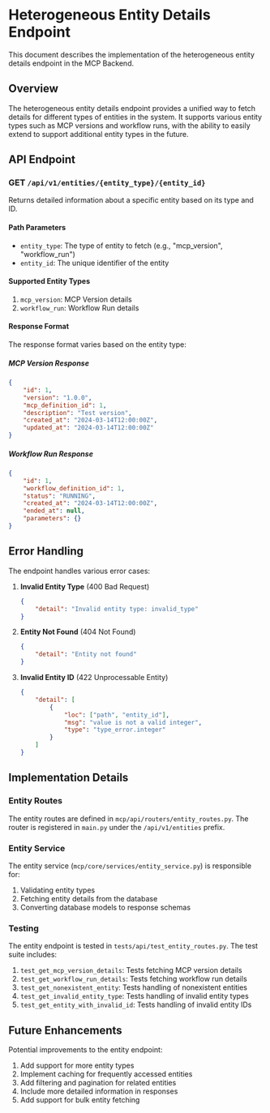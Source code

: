 # Heterogeneous Entity Details Endpoint

This document describes the implementation of the heterogeneous entity details endpoint in the MCP Backend.

## Overview

The heterogeneous entity details endpoint provides a unified way to fetch details for different types of entities in the system. It supports various entity types such as MCP versions and workflow runs, with the ability to easily extend to support additional entity types in the future.

## API Endpoint

### GET `/api/v1/entities/{entity_type}/{entity_id}`

Returns detailed information about a specific entity based on its type and ID.

#### Path Parameters
- `entity_type`: The type of entity to fetch (e.g., "mcp_version", "workflow_run")
- `entity_id`: The unique identifier of the entity

#### Supported Entity Types
1. `mcp_version`: MCP Version details
2. `workflow_run`: Workflow Run details

#### Response Format
The response format varies based on the entity type:

##### MCP Version Response
```json
{
    "id": 1,
    "version": "1.0.0",
    "mcp_definition_id": 1,
    "description": "Test version",
    "created_at": "2024-03-14T12:00:00Z",
    "updated_at": "2024-03-14T12:00:00Z"
}
```

##### Workflow Run Response
```json
{
    "id": 1,
    "workflow_definition_id": 1,
    "status": "RUNNING",
    "created_at": "2024-03-14T12:00:00Z",
    "ended_at": null,
    "parameters": {}
}
```

## Error Handling

The endpoint handles various error cases:

1. **Invalid Entity Type** (400 Bad Request)
   ```json
   {
       "detail": "Invalid entity type: invalid_type"
   }
   ```

2. **Entity Not Found** (404 Not Found)
   ```json
   {
       "detail": "Entity not found"
   }
   ```

3. **Invalid Entity ID** (422 Unprocessable Entity)
   ```json
   {
       "detail": [
           {
               "loc": ["path", "entity_id"],
               "msg": "value is not a valid integer",
               "type": "type_error.integer"
           }
       ]
   }
   ```

## Implementation Details

### Entity Routes

The entity routes are defined in `mcp/api/routers/entity_routes.py`. The router is registered in `main.py` under the `/api/v1/entities` prefix.

### Entity Service

The entity service (`mcp/core/services/entity_service.py`) is responsible for:
1. Validating entity types
2. Fetching entity details from the database
3. Converting database models to response schemas

### Testing

The entity endpoint is tested in `tests/api/test_entity_routes.py`. The test suite includes:

1. `test_get_mcp_version_details`: Tests fetching MCP version details
2. `test_get_workflow_run_details`: Tests fetching workflow run details
3. `test_get_nonexistent_entity`: Tests handling of nonexistent entities
4. `test_get_invalid_entity_type`: Tests handling of invalid entity types
5. `test_get_entity_with_invalid_id`: Tests handling of invalid entity IDs

## Future Enhancements

Potential improvements to the entity endpoint:
1. Add support for more entity types
2. Implement caching for frequently accessed entities
3. Add filtering and pagination for related entities
4. Include more detailed information in responses
5. Add support for bulk entity fetching 